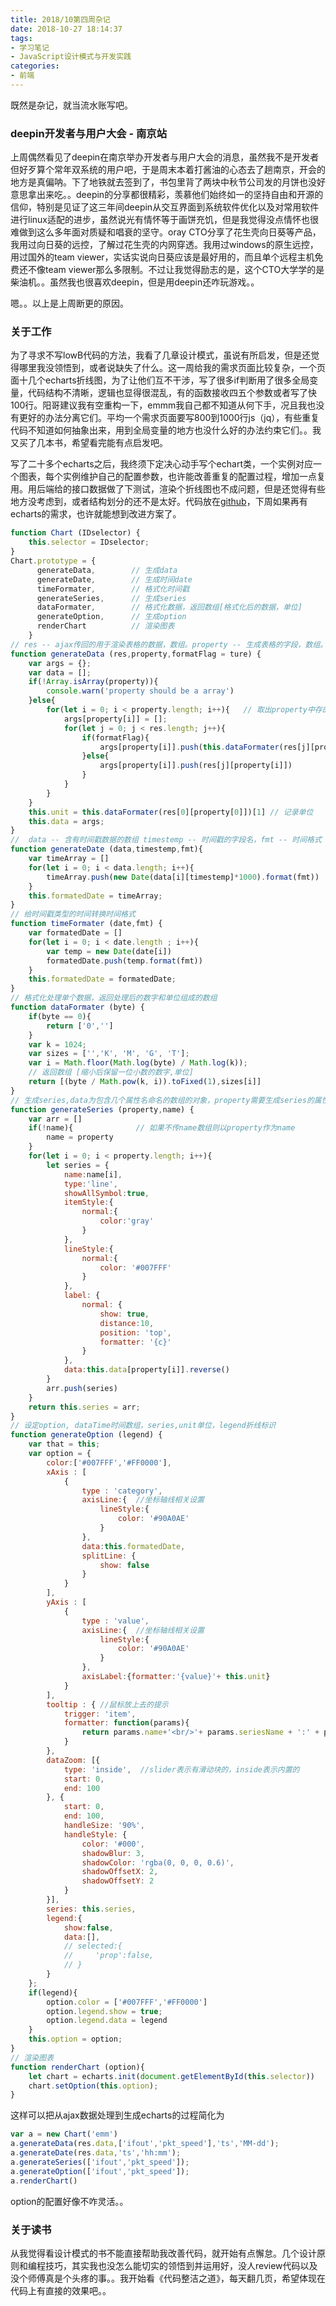 ```yaml
---
title: 2018/10第四周杂记
date: 2018-10-27 18:14:37
tags:
- 学习笔记
- JavaScript设计模式与开发实践
categories: 
- 前端
---
```


既然是杂记，就当流水账写吧。

### deepin开发者与用户大会 - 南京站

上周偶然看见了deepin在南京举办开发者与用户大会的消息，虽然我不是开发者但好歹算个常年双系统的用户吧，于是周末本着打酱油的心态去了趟南京，开会的地方是真偏呐。下了地铁就去签到了，书包里背了两块中秋节公司发的月饼也没好意思拿出来吃。。deepin的分享都很精彩，羡慕他们始终如一的坚持自由和开源的信仰，特别是见证了这三年间deepin从交互界面到系统软件优化以及对常用软件进行linux适配的进步，虽然说光有情怀等于画饼充饥，但是我觉得没点情怀也很难做到这么多年面对质疑和唱衰的坚守。oray CTO分享了花生壳向日葵等产品，我用过向日葵的远控，了解过花生壳的内网穿透。我用过windows的原生远控，用过国外的team viewer，实话实说向日葵应该是最好用的，而且单个远程主机免费还不像team viewer那么多限制。不过让我觉得励志的是，这个CTO大学学的是柴油机。。虽然我也很喜欢deepin，但是用deepin还咋玩游戏。。

嗯。。以上是上周断更的原因。

### 关于工作

为了寻求不写lowB代码的方法，我看了几章设计模式，虽说有所启发，但是还觉得哪里我没领悟到，或者说缺失了什么。这一周给我的需求页面比较复杂，一个页面十几个echarts折线图，为了让他们互不干涉，写了很多if判断用了很多全局变量，代码结构不清晰，逻辑也显得很混乱，有的函数接收四五个参数或者写了快100行。阳哥建议我有空重构一下，emmm我自己都不知道从何下手，况且我也没有更好的办法分离它们。平均一个需求页面要写800到1000行js（jq），有些重复代码不知道如何抽象出来，用到全局变量的地方也没什么好的办法约束它们。。我又买了几本书，希望看完能有点启发吧。

写了二十多个echarts之后，我终须下定决心动手写个echart类，一个实例对应一个图表，每个实例维护自己的配置参数，也许能改善重复的配置过程，增加一点复用。用后端给的接口数据做了下测试，渲染个折线图也不成问题，但是还觉得有些地方没考虑到，或者结构划分的还不是太好。代码放在[github](https://github.com/flycatrix/echartCreator)，下周如果再有echarts的需求，也许就能想到改进方案了。

```javascript
function Chart (IDselector) {
    this.selector = IDselector;
}
Chart.prototype = {
      generateData,        // 生成data
      generateDate,        // 生成时间date
      timeFormater,        // 格式化时间戳  
      generateSeries,      // 生成series
      dataFormater,        // 格式化数据，返回数组[格式化后的数据，单位]
      generateOption,      // 生成option
      renderChart          // 渲染图表
    }
// res -- ajax传回的用于渲染表格的数据，数组。property -- 生成表格的字段，数组。formatFlag -- 是否对数据格式化
function generateData (res,property,formatFlag = ture) {
    var args = {};
    var data = [];
    if(!Array.isArray(property)){
        console.warn('property should be a array')
    }else{
        for(let i = 0; i < property.length; i++){   // 取出property中存的字段名
            args[property[i]] = [];
            for(let j = 0; j < res.length; j++){
                if(formatFlag){
                    args[property[i]].push(this.dataFormater(res[j][property[i]])[0])     // 根据拿到的字段名格式化后取值，作为数组存在data变量中
                }else{
                    args[property[i]].push(res[j][property[i]])     
                }
            }
        }
    }
    this.unit = this.dataFormater(res[0][property[0]])[1] // 记录单位
    this.data = args;
}
//  data -- 含有时间戳数据的数组 timestemp -- 时间戳的字段名，fmt -- 时间格式
function generateDate (data,timestemp,fmt){
    var timeArray = []
    for(let i = 0; i < data.length; i++){
        timeArray.push(new Date(data[i][timestemp]*1000).format(fmt))
    }
    this.formatedDate = timeArray;
}
// 给时间戳类型的时间转换时间格式
function timeFormater (date,fmt) {
    var formatedDate = []
    for(let i = 0; i < date.length ; i++){
        var temp = new Date(date[i])
        formatedDate.push(temp.format(fmt))
    }
    this.formatedDate = formatedDate;
}
// 格式化处理单个数据，返回处理后的数字和单位组成的数组
function dataFormater (byte) {
    if(byte == 0){
        return ['0','']
    }
    var k = 1024;
    var sizes = ['','K', 'M', 'G', 'T'];
    var i = Math.floor(Math.log(byte) / Math.log(k));
    // 返回数组 [缩小后保留一位小数的数字,单位]
    return [(byte / Math.pow(k, i)).toFixed(1),sizes[i]]
}
// 生成series,data为包含几个属性名命名的数组的对象，property需要生成series的属性名的数组，name为series的name数组
function generateSeries (property,name) {
    var arr = []
    if(!name){              // 如果不传name数组则以property作为name
        name = property
    }
    for(let i = 0; i < property.length; i++){
        let series = {
            name:name[i],
            type:'line',
            showAllSymbol:true,
            itemStyle:{
                normal:{
                    color:'gray'
                }   
            },
            lineStyle:{  
                normal:{
                    color: '#007FFF'
                }  
            },
            label: {
                normal: {
                    show: true,
                    distance:10,
                    position: 'top',
                    formatter: '{c}'
                }
            },
            data:this.data[property[i]].reverse()
        }
        arr.push(series)
    }
    return this.series = arr;
}
// 设定option, dataTime时间数组，series,unit单位，legend折线标识
function generateOption (legend) {
    var that = this;
    var option = {
        color:['#007FFF','#FF0000'],
        xAxis : [
            {
                type : 'category',
                axisLine:{  //坐标轴线相关设置
                    lineStyle:{
                        color: '#90A0AE'
                    }
                },
                data:this.formatedDate,
                splitLine: {
                    show: false
                }
            }
        ], 
        yAxis : [
            {
                type : 'value',
                axisLine:{  //坐标轴线相关设置
                    lineStyle:{
                        color: '#90A0AE'
                    }
                },
                axisLabel:{formatter:'{value}'+ this.unit}
            }
        ],
        tooltip : { //鼠标放上去的提示
            trigger: 'item',
            formatter: function(params){
                return params.name+'<br/>'+ params.seriesName + ':' + params.data + ' 单位：' + that.unit;
            }
        },
        dataZoom: [{     
            type: 'inside',  //slider表示有滑动块的，inside表示内置的
            start: 0,        
            end: 100
        }, {
            start: 0,
            end: 100,
            handleSize: '90%',
            handleStyle: {
                color: '#000',
                shadowBlur: 3,
                shadowColor: 'rgba(0, 0, 0, 0.6)',
                shadowOffsetX: 2,
                shadowOffsetY: 2
            }
        }],
        series: this.series,
        legend:{
            show:false,
            data:[],
            // selected:{
            //     'prop':false,
            // }
        }
    };
    if(legend){
        option.color = ['#007FFF','#FF0000']
        option.legend.show = true;
        option.legend.data = legend
    }
    this.option = option;
}
// 渲染图表
function renderChart (option){
    let chart = echarts.init(document.getElementById(this.selector))
    chart.setOption(this.option);
}
```

这样可以把从ajax数据处理到生成echarts的过程简化为

```javascript
var a = new Chart('emm')
a.generateData(res.data,['ifout','pkt_speed'],'ts','MM-dd');
a.generateDate(res.data,'ts','hh:mm');
a.generateSeries(['ifout','pkt_speed']);
a.generateOption(['ifout','pkt_speed']);
a.renderChart()
```

option的配置好像不咋灵活。。            

### 关于读书

从我觉得看设计模式的书不能直接帮助我改善代码，就开始有点懈怠。几个设计原则和编程技巧，其实我也没怎么能切实的领悟到并运用好，没人review代码以及没个师傅真是个头疼的事。。我开始看《代码整洁之道》，每天翻几页，希望体现在代码上有直接的效果吧。。
